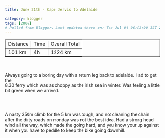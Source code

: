 ```yaml
---
title: June 21th - Cape Jervis to Adelaide

category: blogger
tags: [2006]
# Pulled from Blogger. Last updated there on: Tue Jul 04 06:51:00 IST 2006
---
```

<TABLE BORDER="1" ><TR><TD>Distance</TD><TD>Time</TD><TD>Overall Total</TD></TR><TR><TD>101 km</TD><TD>4h</TD><TD>1224 km</TD></TR></TABLE><br /><br />Always going to a boring day with a return leg back to adelaide. Had to get the<br />8.30 ferry which was as choppy as the irish sea in winter. Was feeling a little<br />bit green when we arrived.<br /><br /><a onblur="try {parent.deselectBloggerImageGracefully();} catch(e) {}" href="http://photos1.blogger.com/blogger/916/2956/1600/IMG_1107.jpg"><img style="display:block; margin:0px auto 10px; text-align:center;cursor:pointer; cursor:hand;" src="http://photos1.blogger.com/blogger/916/2956/320/IMG_1107.jpg" border="0" alt="" /></a><br /><br />A nasty 350m climb for the 5 km was tough, and not cleaning the chain after the dirty roads on monday was not the best idea. Had a strong head wind all the way, which made the going hard, and you know your up against it when you have to peddle to keep the bike going downhill.<br /><!--<br /><IMG SRC="../../../photos/Cape Jervis to Adelaide/CapeJervisAdelaide.JPG" WIDTH="600" HEIGHT="400" BORDER="0" ALT=""><br />Just crashed once i got to the cannon st hostel in adelaide.<br />-->
